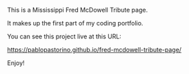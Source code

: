 This is a Mississippi Fred McDowell Tribute page.

It makes up the first part of my coding portfolio.

You can see this project live at this URL: 

https://pablopastorino.github.io/fred-mcdowell-tribute-page/

Enjoy!
